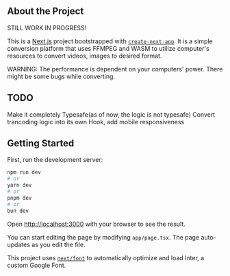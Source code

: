 ## About the Project

STILL WORK IN PROGRESS!

This is a [Next.js](https://nextjs.org/) project bootstrapped with [`create-next-app`](https://github.com/vercel/next.js/tree/canary/packages/create-next-app).
It is a simple conversion platform that uses FFMPEG and WASM to utilize computer's resources to convert videos, images to desired format. 

WARNING:
The performance is dependent on your computers' power.
There might be some bugs while converting.


## TODO
Make it completely Typesafe(as of now, the logic is not typesafe)
Convert trancoding logic into its own Hook,
add mobile responsiveness

## Getting Started

First, run the development server:

```bash
npm run dev
# or
yarn dev
# or
pnpm dev
# or
bun dev
```

Open [http://localhost:3000](http://localhost:3000) with your browser to see the result.

You can start editing the page by modifying `app/page.tsx`. The page auto-updates as you edit the file.

This project uses [`next/font`](https://nextjs.org/docs/basic-features/font-optimization) to automatically optimize and load Inter, a custom Google Font.
